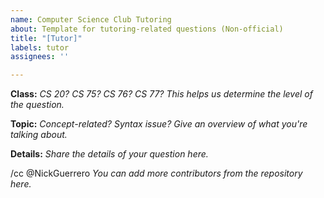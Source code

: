 ```yaml
---
name: Computer Science Club Tutoring
about: Template for tutoring-related questions (Non-official)
title: "[Tutor]"
labels: tutor
assignees: ''

---
```


**Class:** *CS 20? CS 75? CS 76? CS 77? This helps us determine the level of the question.*

**Topic:** *Concept-related? Syntax issue? Give an overview of what you're talking about.*

**Details:** *Share the details of your question here.*

/cc @NickGuerrero
*You can add more contributors from the repository here.*
